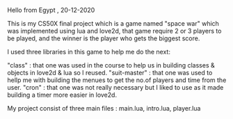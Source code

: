 Hello from Egypt , 20-12-2020

This is my CS50X final project which is a game named "space war" which was implemented using lua and love2d, that game require 2 or 3 players  to be played, and the winner is the player who gets the biggest score.

I used three libraries in this game to help me do the next:

"class" : that one was used in the course to help us in building classes & objects in love2d & lua so I reused.
"suit-master" : that one was used to hellp me with building the menues to get the no.of players and time from the user.
"cron" : that one was not really necessary  but I liked to use as it made building a timer more easier in love2d.

My project consist of three main files : main.lua, intro.lua, player.lua

